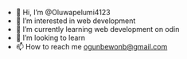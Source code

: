 - 👋 Hi, I’m @Oluwapelumi4123
- 👀 I’m interested in web development
- 🌱 I’m currently learning web development on odin
- 💞️ I’m looking to learn
- 📫 How to reach me ogunbewonb@gmail.com

<!---
Oluwapelumi4123/Oluwapelumi4123 is a ✨ special ✨ repository because its `README.md` (this file) appears on your GitHub profile.
You can click the Preview link to take a look at your changes.
--->
